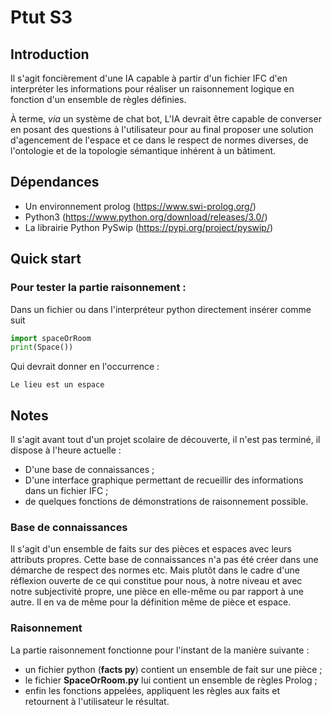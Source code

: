 # Ptut S3

## Introduction

Il s'agit foncièrement d'une IA capable à partir d'un fichier IFC d'en interpréter les informations pour réaliser un raisonnement logique en fonction d'un ensemble de règles définies.

À terme, *via* un système de chat bot, L'IA devrait être capable de converser en posant des questions à l'utilisateur pour au final proposer une solution d'agencement de l'espace et ce dans le respect de normes diverses, de l'ontologie et de la topologie sémantique inhérent à un bâtiment.

## Dépendances

- Un environnement prolog (https://www.swi-prolog.org/)
- Python3 (https://www.python.org/download/releases/3.0/)
- La librairie Python PySwip (https://pypi.org/project/pyswip/)

## Quick start

### Pour tester la partie raisonnement : 

Dans un fichier ou dans l'interpréteur python directement insérer comme suit 

```python
import spaceOrRoom
print(Space()) 
```

Qui devrait donner en l'occurrence : 
```
Le lieu est un espace
```
## Notes

Il s'agit avant tout d'un projet scolaire de découverte, il n'est pas terminé, il dispose à l'heure actuelle :

- D'une base de connaissances ;
- D'une interface graphique permettant de recueillir des informations dans un fichier IFC ; 
- de quelques fonctions de démonstrations de raisonnement possible.

### Base de connaissances

Il s'agit d'un ensemble de faits sur des pièces et espaces avec leurs attributs propres. Cette base de connaissances n'a pas été créer dans une démarche de respect des normes etc. Mais plutôt dans le cadre d'une réflexion ouverte de ce qui constitue pour nous, à notre niveau et avec notre subjectivité propre, une pièce en elle-même ou par rapport à une autre. Il en va de même pour la définition même de pièce et espace.

### Raisonnement 

La partie raisonnement fonctionne pour l'instant de la manière suivante :

- un fichier python (**facts py**) contient un ensemble de fait sur une pièce ;
- le fichier **SpaceOrRoom.py** lui contient un ensemble de règles Prolog ; 
- enfin les fonctions appelées, appliquent les règles aux faits et retournent à l'utilisateur le résultat.

